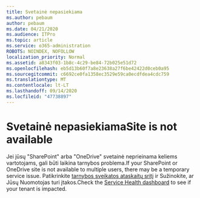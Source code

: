 ```yaml
---
title: Svetainė nepasiekiama
ms.author: pebaum
author: pebaum
ms.date: 04/21/2020
ms.audience: ITPro
ms.topic: article
ms.service: o365-administration
ROBOTS: NOINDEX, NOFOLLOW
localization_priority: Normal
ms.assetid: a8343f03-1b8c-4c29-be84-72b025e51d72
ms.openlocfilehash: eb5d13b60f7a8e23638a27f6be42422d0ceb0a95
ms.sourcegitcommit: c6692ce0fa1358ec3529e59ca0ecdfdea4cdc759
ms.translationtype: MT
ms.contentlocale: lt-LT
ms.lasthandoff: 09/14/2020
ms.locfileid: "47738897"
---
```

# <a name="site-is-not-available"></a><span data-ttu-id="94030-102">Svetainė nepasiekiama</span><span class="sxs-lookup"><span data-stu-id="94030-102">Site is not available</span></span>

<span data-ttu-id="94030-103">Jei jūsų "SharePoint" arba "OneDrive" svetainė neprieinama keliems vartotojams, gali būti laikina tarnybos problema.</span><span class="sxs-lookup"><span data-stu-id="94030-103">If your SharePoint or OneDrive site is not available to multiple users, there may be a temporary service issue.</span></span> <span data-ttu-id="94030-104">Patikrinkite [tarnybos sveikatos ataskaitų sritį](https://admin.microsoft.com/AdminPortal/Home#/servicehealth) ir Sužinokite, ar Jūsų Nuomotojas turi įtakos.</span><span class="sxs-lookup"><span data-stu-id="94030-104">Check the [Service Health dashboard](https://admin.microsoft.com/AdminPortal/Home#/servicehealth) to see if your tenant is impacted.</span></span> 
  

